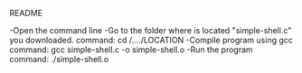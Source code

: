 README

-Open the command line
-Go to the folder where is located "simple-shell.c" you downloaded.
	command: cd /..../LOCATION
-Compile program using gcc
	command: gcc simple-shell.c -o simple-shell.o
-Run the program
	command: ./simple-shell.o

